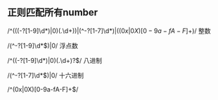 ## 正则匹配所有number
/^(((-?[1-9]\d*)|0)(\.\d+))|(^-?[1-7]\d*$)|((0x|0X)[0-9a-fA-F]+)$/
整数

/(^-?[1-9]\d*$)|0/
浮点数

/^((-?[1-9]\d*)|0)(\.\d+)?$/
八进制

/(^-?[1-7]\d*$)|0/
十六进制

/^(0x|0X)[0-9a-fA-F]+$/